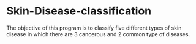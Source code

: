 # Skin-Disease-classification
The objective of this program is to classify five different types of skin disease in which there are 3 cancerous and 2 common type of diseases.
